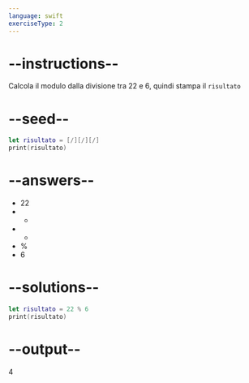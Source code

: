 ```yaml
---
language: swift
exerciseType: 2
---
```


# --instructions--

Calcola il modulo dalla divisione tra 22 e 6, quindi stampa il `risultato`

# --seed--

```swift
let risultato = [/][/][/]
print(risultato)
```

# --answers--

- 22
-  - 
-  + 
-  % 
- 6

# --solutions--

```swift
let risultato = 22 % 6
print(risultato)
```

# --output--

4
